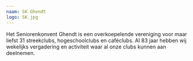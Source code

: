 ```yaml
---
naam: SK Ghendt
logo: SK.jpg
---
```

Het Seniorenkonvent Ghendt is een overkoepelende vereniging voor maar liefst 31 streekclubs, hogeschoolclubs en caféclubs. Al 83 jaar hebben wij wekelijks vergadering en activiteit waar al onze clubs kunnen aan deelnemen.